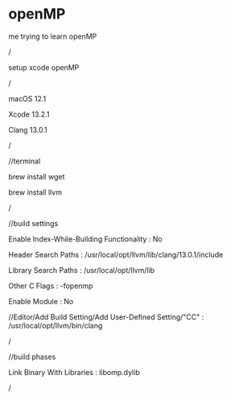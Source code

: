 # openMP
me trying to learn openMP

/

setup xcode openMP

/

macOS 12.1

Xcode 13.2.1

Clang 13.0.1

/
 
//terminal

brew install wget

brew install llvm

/

//build settings

Enable Index-While-Building Functionality : No

Header Search Paths : /usr/local/opt/llvm/lib/clang/13.0.1/include

Library Search Paths : /usr/local/opt/llvm/lib

Other C Flags : -fopenmp

Enable Module : No

//Editor/Add Build Setting/Add User-Defined Setting/"CC" : /usr/local/opt/llvm/bin/clang


/

//build phases

Link Binary With Libraries : libomp.dylib

/
